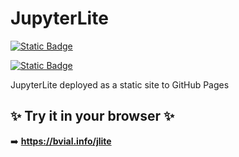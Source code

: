 # JupyterLite 


[![Static Badge](https://img.shields.io/badge/launch-server-yellow?style=for-the-badge&logo=jupyter&labelColor=3a3a3a&color=f5db2f)](https://bvial.info/jlite)


[![Static Badge](https://img.shields.io/badge/run-python-yellow?style=for-the-badge&logo=python&labelColor=3a3a3a&color=3d71a5&logoColor=white)](https://bvial.info/jlite/repl/?kernel=python&code=import%20numpy%20as%20np&code=import%20matplotlib.pyplot%20as%20plt&code=plt.style.use('matplotlib/jlab.mplstyle'))

JupyterLite deployed as a static site to GitHub Pages

## ✨ Try it in your browser ✨

➡️ **https://bvial.info/jlite**

